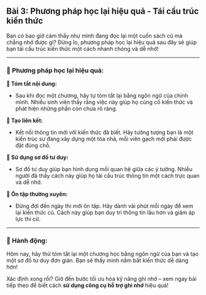 ## Bài 3: Phương pháp học lại hiệu quả - Tái cấu trúc kiến thức

Bạn có bao giờ cảm thấy như mình đang đọc lại một cuốn sách cũ mà chẳng nhớ được gì? Đừng lo, phương pháp học lại hiệu quả sau đây sẽ giúp bạn tái cấu trúc kiến thức một cách nhanh chóng và dễ nhớ!

---

### 📌 Phương pháp học lại hiệu quả:

**🔹 Tóm tắt nội dung:**
- Sau khi đọc một chương, hãy tự tóm tắt lại bằng ngôn ngữ của chính mình. Nhiều sinh viên thấy rằng việc này giúp họ củng cố kiến thức và phát hiện những phần còn chưa rõ ràng.

**🔹 Tạo liên kết:**
- Kết nối thông tin mới với kiến thức đã biết. Hãy tưởng tượng bạn là một kiến trúc sư đang xây dựng một tòa nhà, mỗi viên gạch mới phải được đặt đúng chỗ.

**🔹 Sử dụng sơ đồ tư duy:**
- Sơ đồ tư duy giúp bạn hình dung mối quan hệ giữa các ý tưởng. Nhiều người đã thấy cách này giúp họ tái cấu trúc thông tin một cách trực quan và dễ nhớ.

**🔹 Ôn tập thường xuyên:**
- Đừng đợi đến ngày thi mới ôn tập. Hãy dành vài phút mỗi ngày để xem lại kiến thức cũ. Cách này giúp bạn duy trì thông tin lâu hơn và giảm áp lực thi cử.

---

### 🚀 Hành động:

Hôm nay, hãy thử tóm tắt lại một chương học bằng ngôn ngữ của bạn và tạo một sơ đồ tư duy đơn giản. Bạn sẽ thấy mình nắm bắt kiến thức dễ dàng hơn!

Xác định xong rồi? Giờ đến bước tối ưu hóa kỹ năng ghi nhớ – xem ngay bài tiếp theo để biết cách **sử dụng công cụ hỗ trợ ghi nhớ** hiệu quả!